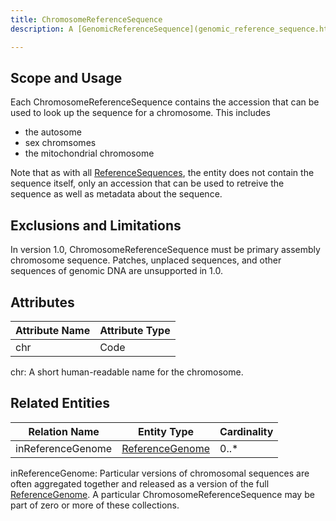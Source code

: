 ```yaml
---
title: ChromosomeReferenceSequence
description: A [GenomicReferenceSequence](genomic_reference_sequence.html) describing the sequence of a full chromosome.

---
```


Scope and Usage
---------------

Each ChromosomeReferenceSequence contains the accession that can be used to look up the sequence for a chromosome.  This includes 

  - the autosome
  - sex chromsomes
  - the mitochondrial chromosome

Note that as with all [ReferenceSequences](reference_sequence.html), the entity does not contain the sequence itself, only an accession that can be used to retreive the sequence as well as metadata about the sequence.

Exclusions and Limitations
--------------------------

In version 1.0, ChromosomeReferenceSequence must be primary assembly chromosome sequence.  Patches, unplaced sequences, and other sequences of genomic DNA are unsupported in 1.0.

Attributes
----------

| Attribute Name | Attribute Type |
|----------------|----------------|
| chr            | Code           |


chr: A short human-readable name for the chromosome.


Related Entities
----------------

| Relation Name     | Entity Type                              | Cardinality |
|-------------------|------------------------------------------|-------------|
| inReferenceGenome | [ReferenceGenome](reference_genome.html) | 0..*        |


inReferenceGenome: Particular versions of chromosomal sequences are often aggregated together and released as a version of the full [ReferenceGenome](reference_genome.html).  A particular ChromosomeReferenceSequence may be part of zero or more of these collections.
